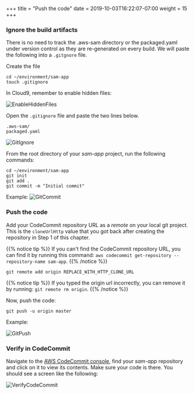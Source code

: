 +++
title = "Push the code"
date = 2019-10-03T16:22:07-07:00
weight = 15
+++

### Ignore the build artifacts
There is no need to track the  .aws-sam directory or the packaged.yaml under version control as they are re-generated on every build. We will paste the following into a `.gitgnore` file. 

Create the file

```
cd ~/environment/sam-app
touch .gitignore
```

In Cloud9, remember to enable hidden files: 

![EnableHiddenFiles](/images/java/chapter4/gitpush/enable-hidden-files.png)

Open the `.gitignore` file and paste the two lines below. 

```
.aws-sam/
packaged.yaml
```

![GitIgnore](/images/java/chapter4/gitpush/git-ignore.png)

From the root directory of your _sam-app_ project, run the following commands:

```
cd ~/environment/sam-app
git init
git add .
git commit -m "Initial commit"
```

Example: 
![GitCommit](/images/java/chapter4/gitpush/initial-commit.png)

### Push the code
Add your CodeCommit repository URL as a _remote_ on your local git project. This is the `cloneUrlHttp` value that you got back after creating the repository in Step 1 of this chapter.

{{% notice tip %}}
If you can't find the CodeCommit repository URL, you can find it by running this command: `aws codecommit get-repository --repository-name sam-app`.
{{% /notice %}}

```
git remote add origin REPLACE_WITH_HTTP_CLONE_URL
```

{{% notice tip %}}
If you typed the origin url incorrectly, you can remove it by running: `git remote rm origin`.
{{% /notice %}}

Now, push the code:

```
git push -u origin master
```

Example:

![GitPush](/images/screenshot-git-push.png)

### Verify in CodeCommit
Navigate to the [AWS CodeCommit console](https://console.aws.amazon.com/codesuite/codecommit/home), find your _sam-app_ repository and click on it to view its contents. Make sure your code is there. You should see a screen like the following:

![VerifyCodeCommit](/images/java/chapter4/gitpush/code-commit.png)